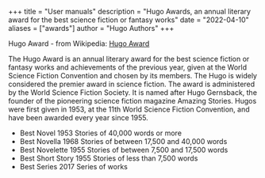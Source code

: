 +++
title = "User manuals"
description = "Hugo Awards, an annual literary award for the best science fiction or fantasy works"
date = "2022-04-10"
aliases = ["awards"]
author = "Hugo Authors"
+++

Hugo Award - from Wikipedia: [Hugo Award](https://en.wikipedia.org/wiki/Hugo_Award)

The Hugo Award is an annual literary award for the best science fiction or fantasy works and achievements of the previous year, given at the World Science Fiction Convention and chosen by its members. The Hugo is widely considered the premier award in science fiction. The award is administered by the World Science Fiction Society. It is named after Hugo Gernsback, the founder of the pioneering science fiction magazine Amazing Stories. Hugos were first given in 1953, at the 11th World Science Fiction Convention, and have been awarded every year since 1955.

- Best Novel 1953 Stories of 40,000 words or more
- Best Novella 1968 Stories of between 17,500 and 40,000 words
- Best Novelette 1955 Stories of between 7,500 and 17,500 words
- Best Short Story 1955 Stories of less than 7,500 words
- Best Series 2017 Series of works
